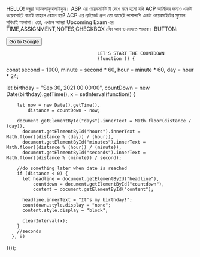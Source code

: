 HELLO! বন্ধুরা আস্সলামুআলাইকুম। ASP এর ওয়েবসাইট টা দেখে মনে হলো যদি ACP আর্মিদের জন্যও একটা ওয়েবসাইট বানাই তাহলে কেমন হয়? ACP এর প্রাইভেট গ্রুপ তো আছেই পাশাপাশি একটা ওয়েবসাইটের সুযোগ সুবিধাই আলাদা। তো, এখানে আমরা Upcoming Exam এর TIME,ASSIGNMENT,NOTES,CHECKBOX ফিো আপ ও দেখতে পারবো।
BUTTON:
<form action="https://facebook.com/groups/272368833896163/">
    <input type="submit" value="Go to Google" />
</form>
                                      
                                      LET'S START THE COUNTDOWN 
                                      (function () {
  const second = 1000,
        minute = second * 60,
        hour = minute * 60,
        day = hour * 24;

  let birthday = "Sep 30, 2021 00:00:00",
      countDown = new Date(birthday).getTime(),
      x = setInterval(function() {    

        let now = new Date().getTime(),
            distance = countDown - now;

        document.getElementById("days").innerText = Math.floor(distance / (day)),
          document.getElementById("hours").innerText = Math.floor((distance % (day)) / (hour)),
          document.getElementById("minutes").innerText = Math.floor((distance % (hour)) / (minute)),
          document.getElementById("seconds").innerText = Math.floor((distance % (minute)) / second);

        //do something later when date is reached
        if (distance < 0) {
          let headline = document.getElementById("headline"),
              countdown = document.getElementById("countdown"),
              content = document.getElementById("content");

          headline.innerText = "It's my birthday!";
          countdown.style.display = "none";
          content.style.display = "block";

          clearInterval(x);
        }
        //seconds
      }, 0)
  }());





















 











  







